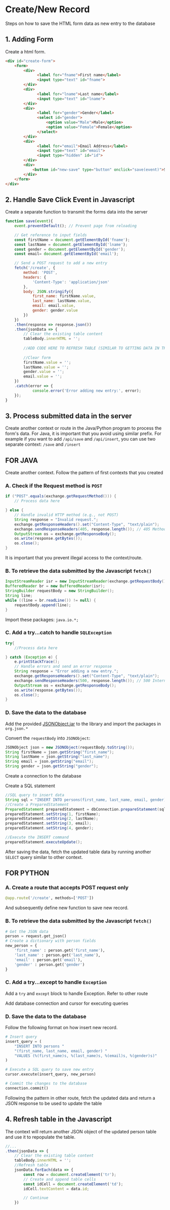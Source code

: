 # Create/New Record
Steps on how to save the HTML form data as new entry to the database

## 1. Adding Form
Create a html form.
```html
<div id="create-form">
	<form>
	    <div>
	          <label for="fname">First name</label>
	          <input type="text" id="fname">
	    </div>
	    <div>
	          <label for="lname">Last name</label>
	          <input type="text" id="lname">
	    </div>
	    <div>
	          <label for="gender">Gender</label>
	          <select id="gender">
	              <option value="Male">Male</option>
	              <option value="Female">Female</option>
	          </select>
	    </div>
	    <div>
	          <label for="email">Email Address</label>
	          <input type="text" id="email">
	          <input type="hidden" id="id">
	    </div>
	    <div>
	        <button id="new-save" type="button" onclick="save(event)">Save</button>
	    </div>
	</form>
</div>
```

## 2. Handle Save Click Event in Javascript
Create a separate function to transmit the forms data into the server
```javascript
function save(event){
    event.preventDefault(); // Prevent page from reloading

    // Get reference to input fields
  	const firstName = document.getElementById('fname');
    const lastName = document.getElementById('lname');
    const gender = document.getElementById('gender');
    const email= document.getElementById('email');

    // Send a POST request to add a new entry
    fetch('/create', {
        method: 'POST',
        headers: {
            'Content-Type': 'application/json'
        },
        body: JSON.stringify({
            first_name: firstName.value,
            last_name: lastName.value,
            email: email.value,
            gender: gender.value
        })
    })
    .then(response => response.json())
    .then(jsonData => {
        // Clear the existing table content
        tableBody.innerHTML = '';
        
        //ADD CODE HERE TO REFRESH TABLE (SIMILAR TO GETTING DATA IN THE OTHER FUNCTION)
        
        //Clear form
        firstName.value = '';
        lastName.value = '';
        gender.value = '';
        email.value = '';    
    })
    .catch(error => {
            console.error('Error adding new entry:', error);
    });
}
```

## 3. Process submitted data in the server
Create another context or route in the Java/Python program to process the form's data.
For Java, it is important that you avoid using similar prefix. For example if you want to add `/api/save` and `/api/insert`,
you can use two separate context: `/save` and `/insert`

## FOR JAVA

Create another context. Follow the pattern of first contexts that you created

### A. Check if the Request method is `POST`
```java
if ("POST".equals(exchange.getRequestMethod())) {
	// Process data here

} else {
	// Handle invalid HTTP method (e.g., not POST)
    String response = "Invalid request.";
    exchange.getResponseHeaders().set("Content-Type", "text/plain");
    exchange.sendResponseHeaders(405, response.length()); // 405 Method Not Allowed
    OutputStream os = exchange.getResponseBody();
    os.write(response.getBytes());
    os.close();
}	
```
It is important that you prevent illegal access to the context/route.

### B. To retrieve the data submitted by the Javascript `fetch()`
```java
InputStreamReader isr = new InputStreamReader(exchange.getRequestBody(), "utf-8");
BufferedReader br = new BufferedReader(isr);
StringBuilder requestBody = new StringBuilder();
String line;
while ((line = br.readLine()) != null) {
    requestBody.append(line);
}
```
Import these packages: `java.io.*;`

### C. Add a try...catch to handle `SQLException`
```java
try{
	//Process data here

} catch (Exception e) {
    e.printStackTrace();
    // Handle errors and send an error response
    String response = "Error adding a new entry.";
    exchange.getResponseHeaders().set("Content-Type", "text/plain");
    exchange.sendResponseHeaders(500, response.length()); // 500 Internal Server Error
    OutputStream os = exchange.getResponseBody();
    os.write(response.getBytes());
    os.close();
}    
```
### D. Save the data to the database
Add the provided [JSONObject.jar](java/json-20231013.jar) to the library and import the packages in `org.json.*`

Convert the `requestBody` into `JSONObject`:
```java
JSONObject json = new JSONObject(requestBody.toString());
String firstName = json.getString("first_name");
String lastName = json.getString("last_name");
String email = json.getString("email");
String gender = json.getString("gender");
```

Create a connection to the database

Create a SQL statement
```java
//SQL query to insert data
String sql = "INSERT INTO persons(first_name, last_name, email, gender) VALUES(?,?,?,?)";
//Create a PreparedStatement
PreparedStatement preparedStatement = dbConnection.prepareStatement(sql);
preparedStatement.setString(1, firstName);
preparedStatement.setString(2, lastName);
preparedStatement.setString(3, email);
preparedStatement.setString(4, gender);

//Execute the INSERT command
preparedStatement.executeUpdate();

```

After saving the data, fetch the updated table data by running another `SELECT` query similar to other context.



## FOR PYTHON

### A. Create a route that accepts POST request only
```python
@app.route('/create', methods=['POST'])
```
And subsequently define new function to save new record.

### B. To retrieve the data submitted by the Javascript `fetch()`
```python
# Get the JSON data
person = request.get_json()     
# Create a dictionary with person fields
new_person = {
    'first_name' : person.get('first_name'),
    'last_name' : person.get('last_name'),
    'email' : person.get('email'),
    'gender' : person.get('gender')
}

```

### C. Add a try...except to handle `Exception`
Add a `try` and `except` block to handle Exception. Refer to other route

Add database connection and cursor for executing queries

### D. Save the data to the database
Follow the following format on how insert new record.

```python
# Insert query
insert_query = (
    "INSERT INTO persons "
    "(first_name, last_name, email, gender) "
    "VALUES (%(first_name)s, %(last_name)s, %(email)s, %(gender)s)"
)

# Execute a SQL query to save new entry
cursor.execute(insert_query, new_person)

# Commit the changes to the database
connection.commit()
```

Following the pattern in other route, fetch the updated data and
return a JSON response to be used to update the table

## 4. Refresh table in the Javascript
The context will return another JSON object of the updated person table and use it to repopulate the table.
```javascript
//...
.then(jsonData => {
    // Clear the existing table content
    tableBody.innerHTML = '';
    //Refresh table
    jsonData.forEach(data => {
        const row = document.createElement('tr');
        // Create and append table cells
        const idCell = document.createElement('td');
        idCell.textContent = data.id;

        // Continue
    })  
```